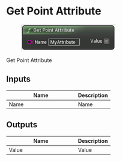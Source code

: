 # Get Point Attribute

<div align="left" data-full-width="false">

<figure><img src="Get_Point_Attribute.png" alt=""><figcaption></figcaption></figure>

</div>

Get Point Attribute

## Inputs

<table>
<thead><tr><th width="170">Name</th><th>Description</th></tr></thead>
<tbody>
<tr><td>Name</td><td>Name</td></tr>
</tbody>
</table>

## Outputs

<table>
<thead><tr><th width="170">Name</th><th>Description</th></tr></thead>
<tbody>
<tr><td>Value</td><td>Value</td></tr>
</tbody>
</table>